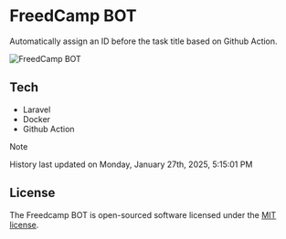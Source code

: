 # FreedCamp BOT

Automatically assign an ID before the task title based on Github Action.

![FreedCamp BOT](https://repository-images.githubusercontent.com/737932867/7d34798b-2680-471c-b089-a78a718d3d6a)

## Tech

- Laravel
- Docker
- Github Action

> [!NOTE]  
> History last updated on Monday, January 27th, 2025, 5:15:01 PM

## License

The Freedcamp BOT is open-sourced software licensed under the [MIT license](https://opensource.org/licenses/MIT).
